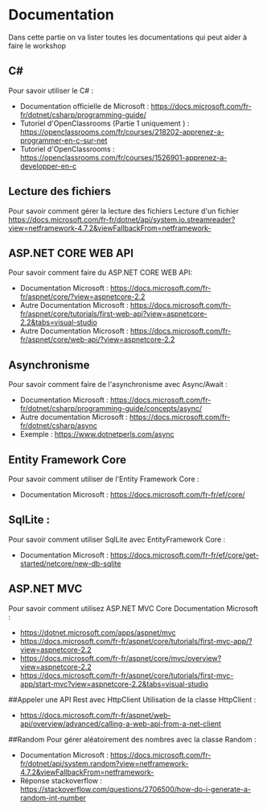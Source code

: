 # Documentation

Dans cette partie on va lister toutes les documentations qui peut aider à faire le workshop

## C#
Pour savoir utiliser le C# :
 * Documentation officielle de Microsoft : https://docs.microsoft.com/fr-fr/dotnet/csharp/programming-guide/ 
 * Tutoriel d'OpenClassrooms (Partie 1 uniquement ) : https://openclassrooms.com/fr/courses/218202-apprenez-a-programmer-en-c-sur-net
 * Tutoriel d'OpenClassrooms : https://openclassrooms.com/fr/courses/1526901-apprenez-a-developper-en-c

## Lecture des fichiers 
Pour savoir comment gérer la lecture des fichiers
Lecture d'un fichier https://docs.microsoft.com/fr-fr/dotnet/api/system.io.streamreader?view=netframework-4.7.2&viewFallbackFrom=netframework-

## ASP.NET CORE WEB API 
Pour savoir comment faire du ASP.NET CORE WEB API:
 * Documentation Microsoft : https://docs.microsoft.com/fr-fr/aspnet/core/?view=aspnetcore-2.2
 * Autre Documentation Microsoft : https://docs.microsoft.com/fr-fr/aspnet/core/tutorials/first-web-api?view=aspnetcore-2.2&tabs=visual-studio
 * Autre Documentation Microsoft : https://docs.microsoft.com/fr-fr/aspnet/core/web-api/?view=aspnetcore-2.2

## Asynchronisme
Pour savoir comment faire de l'asynchronisme avec Async/Await : 
* Documentation Microsoft : https://docs.microsoft.com/fr-fr/dotnet/csharp/programming-guide/concepts/async/
* Autre documentation Microsoft : https://docs.microsoft.com/fr-fr/dotnet/csharp/async
* Exemple : https://www.dotnetperls.com/async


## Entity Framework Core
Pour savoir comment utiliser de l'Entity Framework Core : 
* Documentation Microsoft : https://docs.microsoft.com/fr-fr/ef/core/

## SqlLite : 
Pour savoir comment utiliser SqlLite avec EntityFramework Core : 
* Documentation Microsoft : https://docs.microsoft.com/fr-fr/ef/core/get-started/netcore/new-db-sqlite


## ASP.NET MVC
Pour savoir comment utilisez ASP.NET MVC Core
Documentation Microsoft : 
* https://dotnet.microsoft.com/apps/aspnet/mvc
* https://docs.microsoft.com/fr-fr/aspnet/core/tutorials/first-mvc-app/?view=aspnetcore-2.2
* https://docs.microsoft.com/fr-fr/aspnet/core/mvc/overview?view=aspnetcore-2.2
* https://docs.microsoft.com/fr-fr/aspnet/core/tutorials/first-mvc-app/start-mvc?view=aspnetcore-2.2&tabs=visual-studio

##Appeler une API Rest avec HttpClient
Utilisation de la classe HttpClient : 
* https://docs.microsoft.com/fr-fr/aspnet/web-api/overview/advanced/calling-a-web-api-from-a-net-client

##Random 
Pour gérer aléatoirement des nombres avec la classe Random : 
* Documentation Microsoft : https://docs.microsoft.com/fr-fr/dotnet/api/system.random?view=netframework-4.7.2&viewFallbackFrom=netframework-
* Réponse stackoverflow : https://stackoverflow.com/questions/2706500/how-do-i-generate-a-random-int-number
